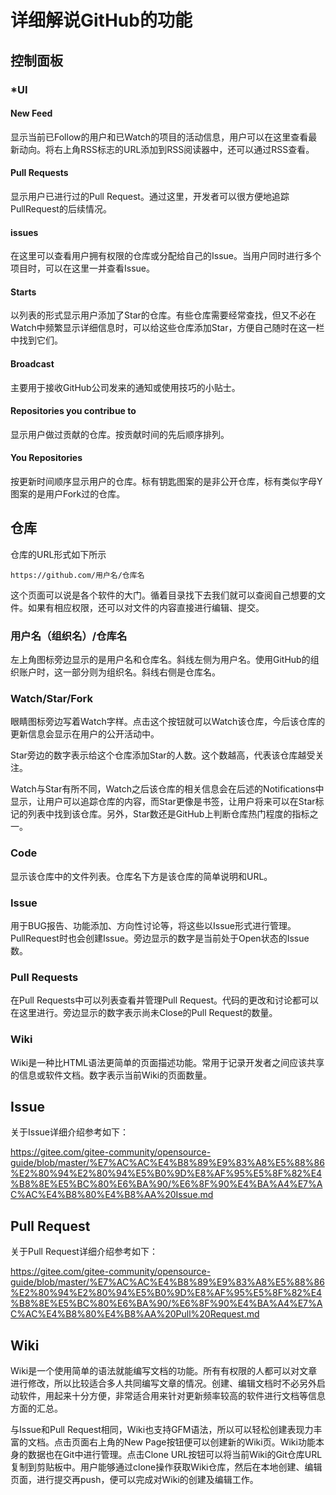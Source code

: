 # 详细解说GitHub的功能

## 控制面板



### *UI

#### New Feed

显示当前已Follow的用户和已Watch的项目的活动信息，用户可以在这里查看最新动向。将右上角RSS标志的URL添加到RSS阅读器中，还可以通过RSS查看。

####  Pull Requests

显示用户已进行过的Pull Request。通过这里，开发者可以很方便地追踪PullRequest的后续情况。

#### issues

在这里可以查看用户拥有权限的仓库或分配给自己的Issue。当用户同时进行多个项目时，可以在这里一并查看Issue。

#### Starts

以列表的形式显示用户添加了Star的仓库。有些仓库需要经常查找，但又不必在Watch中频繁显示详细信息时，可以给这些仓库添加Star，方便自己随时在这一栏中找到它们。

#### Broadcast

主要用于接收GitHub公司发来的通知或使用技巧的小贴士。

#### Repositories you contribue to

显示用户做过贡献的仓库。按贡献时间的先后顺序排列。

#### You Repositories

按更新时间顺序显示用户的仓库。标有钥匙图案的是非公开仓库，标有类似字母Y图案的是用户Fork过的仓库。



## 仓库

仓库的URL形式如下所示

```
https://github.com/用户名/仓库名
```

这个页面可以说是各个软件的大门。循着目录找下去我们就可以查阅自己想要的文件。如果有相应权限，还可以对文件的内容直接进行编辑、提交。

### 用户名（组织名）/仓库名

左上角图标旁边显示的是用户名和仓库名。斜线左侧为用户名。使用GitHub的组织账户时，这一部分则为组织名。斜线右侧是仓库名。

### Watch/Star/Fork

眼睛图标旁边写着Watch字样。点击这个按钮就可以Watch该仓库，今后该仓库的更新信息会显示在用户的公开活动中。

Star旁边的数字表示给这个仓库添加Star的人数。这个数越高，代表该仓库越受关注。

Watch与Star有所不同，Watch之后该仓库的相关信息会在后述的Notifications中显示，让用户可以追踪仓库的内容，而Star更像是书签，让用户将来可以在Star标记的列表中找到该仓库。另外，Star数还是GitHub上判断仓库热门程度的指标之一。



### Code

显示该仓库中的文件列表。仓库名下方是该仓库的简单说明和URL。

### Issue

用于BUG报告、功能添加、方向性讨论等，将这些以Issue形式进行管理。PullRequest时也会创建Issue。旁边显示的数字是当前处于Open状态的Issue数。



### Pull Requests

在Pull Requests中可以列表查看并管理Pull Request。代码的更改和讨论都可以在这里进行。旁边显示的数字表示尚未Close的Pull Request的数量。



### Wiki

Wiki是一种比HTML语法更简单的页面描述功能。常用于记录开发者之间应该共享的信息或软件文档。数字表示当前Wiki的页面数量。



## Issue

关于Issue详细介绍参考如下：

https://gitee.com/gitee-community/opensource-guide/blob/master/%E7%AC%AC%E4%B8%89%E9%83%A8%E5%88%86%E2%80%94%E2%80%94%E5%B0%9D%E8%AF%95%E5%8F%82%E4%B8%8E%E5%BC%80%E6%BA%90/%E6%8F%90%E4%BA%A4%E7%AC%AC%E4%B8%80%E4%B8%AA%20Issue.md

## Pull Request

关于Pull Request详细介绍参考如下：

https://gitee.com/gitee-community/opensource-guide/blob/master/%E7%AC%AC%E4%B8%89%E9%83%A8%E5%88%86%E2%80%94%E2%80%94%E5%B0%9D%E8%AF%95%E5%8F%82%E4%B8%8E%E5%BC%80%E6%BA%90/%E6%8F%90%E4%BA%A4%E7%AC%AC%E4%B8%80%E4%B8%AA%20Pull%20Request.md

## Wiki

Wiki是一个使用简单的语法就能编写文档的功能。所有有权限的人都可以对文章进行修改，所以比较适合多人共同编写文章的情况。创建、编辑文档时不必另外启动软件，用起来十分方便，非常适合用来针对更新频率较高的软件进行文档等信息方面的汇总。

与Issue和Pull Request相同，Wiki也支持GFM语法，所以可以轻松创建表现力丰富的文档。点击页面右上角的New Page按钮便可以创建新的Wiki页。Wiki功能本身的数据也在Git中进行管理。点击Clone URL按钮可以将当前Wiki的Git仓库URL复制到剪贴板中。用户能够通过clone操作获取Wiki仓库，然后在本地创建、编辑页面，进行提交再push，便可以完成对Wiki的创建及编辑工作。

